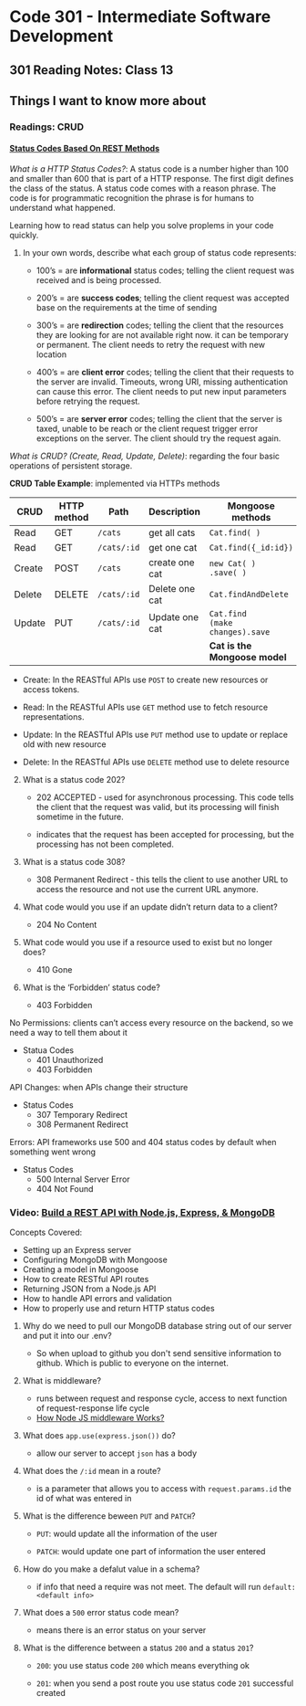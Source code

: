 # Code 301 - Intermediate Software Development

## 301 Reading Notes: Class 13

## Things I want to know more about

### Readings: CRUD

#### [Status Codes Based On REST Methods](https://www.moesif.com/blog/technical/api-design/Which-HTTP-Status-Code-To-Use-For-Every-CRUD-App/)

*What is a HTTP Status Codes?*: A status code is a number higher than 100 and smaller than 600 that is part of a HTTP response. The first digit defines the class of the status. A status code comes with a reason phrase. The code is for programmatic recognition the phrase is for humans to understand what happened.

Learning how to read status can help you solve proplems in your code quickly.

1. In your own words, describe what each group of status code represents:

    - 100’s = are **informational** status codes; telling the client request was received and is being processed.

    - 200’s = are **success codes**; telling the client request was accepted base on the requirements at the time of sending

    - 300’s = are **redirection** codes; telling the client that the resources they are looking for are not available right now. it can be temporary or permanent. The client needs to retry the request with new location

    - 400’s = are **client error** codes; telling the client that their requests to the server are invalid. Timeouts, wrong URI, missing authentication can cause this error. The client needs to put new input parameters before retrying the request.

    - 500’s = are **server error** codes; telling the client that the server is taxed, unable to be reach or the client request trigger error exceptions on the server. The client should try the request again.

*What is CRUD? (Create, Read, Update, Delete)*: regarding the four basic operations of persistent storage.

  **CRUD Table Example**: implemented via HTTPs methods

  | CRUD    | HTTP method   | Path        | Description     | Mongoose methods                    |
  |--------	|-------------	|-----------	|----------------	|-----------------------------------	|
  | Read   	| GET         	| `/cats`     | get all  cats  	| `Cat.find( )`                       |
  | Read   	| GET         	| `/cats/:id`	| get one cat    	| `Cat.find({_id:id})`               	|
  | Create 	| POST        	| `/cats`     | create one cat 	| `new Cat( )      .save( )`          |
  | Delete 	| DELETE      	| `/cats/:id` | Delete one cat 	| `Cat.findAndDelete`                 |
  | Update 	| PUT         	| `/cats/:id` | Update one cat 	| `Cat.find      (make changes).save` |
  |        	|             	|           	|                	| **Cat is the Mongoose model**       |


  - Create: In the REASTful APIs use `POST` to create new resources or access tokens.

  - Read: In the REASTful APIs use `GET` method use to fetch resource representations.

  - Update: In the REASTful APIs use `PUT` method use to update or replace old with new resource

  - Delete: In the REASTful APIs use `DELETE` method use to delete resource

2. What is a status code 202?

    * 202 ACCEPTED - used for asynchronous processing. This code tells the client that the request was valid, but its processing will finish sometime in the future.

    * indicates that the request has been accepted for processing, but the processing has not been completed. 

3. What is a status code 308?

    * 308 Permanent Redirect - this tells the client to use another URL to access the resource and not use the current URL anymore. 

4. What code would you use if an update didn’t return data to a client?

    * 204 No Content

5. What code would you use if a resource used to exist but no longer does?

    * 410 Gone

6. What is the ‘Forbidden’ status code?

    * 403 Forbidden

No Permissions: clients can’t access every resource on the backend, so we need a way to tell them about it
  - Statua Codes
    * 401 Unauthorized 
    * 403 Forbidden 

API Changes: when APIs change their structure
  - Status Codes
    * 307 Temporary Redirect
    * 308 Permanent Redirect

Errors: API frameworks use 500 and 404 status codes by default when something went wrong
  - Status Codes
    * 500 Internal Server Error
    * 404 Not Found

### Video: [Build a REST API with Node.js, Express, & MongoDB](https://www.youtube.com/watch?v=fgTGADljAeg)
  
  Concepts Covered:
  - Setting up an Express server
  - Configuring MongoDB with Mongoose
  - Creating a model in Mongoose
  - How to create RESTful API routes
  - Returning JSON from a Node.js API
  - How to handle API errors and validation
  - How to properly use and return HTTP status codes

1. Why do we need to pull our MongoDB database string out of our server and put it into our .env?
 
    - So when upload to github you don't send sensitive information to github. Which is public to everyone on the internet.

2. What is middleware?

    - runs between request and response cycle, access to next function of request-response life cycle
    - [How Node JS middleware Works?](https://medium.com/@selvaganesh93/how-node-js-middleware-works-d8e02a936113#:~:text=A%20middleware%20is%20basically%20a,once%20your%20middleware%20code%20completed.)

3. What does `app.use(express.json())` do?
  
    - allow our server to accept `json` has a body

4. What does the `/:id` mean in a route?

    - is a parameter that allows you to access with `request.params.id` the id of what was entered in

5. What is the difference beween `PUT` and `PATCH`?

    - `PUT`: would update all the information of the user

    - `PATCH`: would update one part of information the user entered

6. How do you make a defalut value in a schema?

    - if info that need a require was not meet. The default will run `default:<default info>` 

7. What does a `500` error status code mean?

    - means there is an error status on your server

8. What is the difference between a status `200` and a status `201`?

    - `200`: you use status code `200` which means everything ok

    - `201`: when you send a post route you use status code `201` successful created

